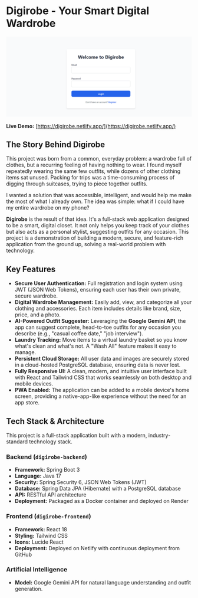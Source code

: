 
# Digirobe - Your Smart Digital Wardrobe

![Digirobe Login Screen](./digirobe/screenshots/01-login-screen.png)

**Live Demo:** [https://digirobe.netlify.app/](https://digirobe.netlify.app/)

## The Story Behind Digirobe

This project was born from a common, everyday problem: a wardrobe full of clothes, but a recurring feeling of having nothing to wear. I found myself repeatedly wearing the same few outfits, while dozens of other clothing items sat unused. Packing for trips was a time-consuming process of digging through suitcases, trying to piece together outfits.

I wanted a solution that was accessible, intelligent, and would help me make the most of what I already own. The idea was simple: what if I could have my entire wardrobe on my phone?

**Digirobe** is the result of that idea. It's a full-stack web application designed to be a smart, digital closet. It not only helps you keep track of your clothes but also acts as a personal stylist, suggesting outfits for any occasion. This project is a demonstration of building a modern, secure, and feature-rich application from the ground up, solving a real-world problem with technology.

## Key Features

* **Secure User Authentication:** Full registration and login system using JWT (JSON Web Tokens), ensuring each user has their own private, secure wardrobe.
* **Digital Wardrobe Management:** Easily add, view, and categorize all your clothing and accessories. Each item includes details like brand, size, price, and a photo.
* **AI-Powered Outfit Suggester:** Leveraging the **Google Gemini API**, the app can suggest complete, head-to-toe outfits for any occasion you describe (e.g., "casual coffee date," "job interview").
* **Laundry Tracking:** Move items to a virtual laundry basket so you know what's clean and what's not. A "Wash All" feature makes it easy to manage.
* **Persistent Cloud Storage:** All user data and images are securely stored in a cloud-hosted PostgreSQL database, ensuring data is never lost.
* **Fully Responsive UI:** A clean, modern, and intuitive user interface built with React and Tailwind CSS that works seamlessly on both desktop and mobile devices.
* **PWA Enabled:** The application can be added to a mobile device's home screen, providing a native-app-like experience without the need for an app store.

## Tech Stack & Architecture

This project is a full-stack application built with a modern, industry-standard technology stack.

### Backend (`digirobe-backend`)
* **Framework:** Spring Boot 3
* **Language:** Java 17
* **Security:** Spring Security 6, JSON Web Tokens (JWT)
* **Database:** Spring Data JPA (Hibernate) with a PostgreSQL database
* **API:** RESTful API architecture
* **Deployment:** Packaged as a Docker container and deployed on Render

### Frontend (`digirobe-frontend`)
* **Framework:** React 18
* **Styling:** Tailwind CSS
* **Icons:** Lucide React
* **Deployment:** Deployed on Netlify with continuous deployment from GitHub

### Artificial Intelligence
* **Model:** Google Gemini API for natural language understanding and outfit generation.



